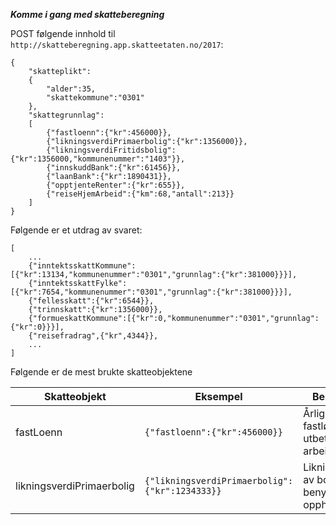 ***Komme i gang med skatteberegning***

POST følgende innhold til ```http://skatteberegning.app.skatteetaten.no/2017```:

```
{
    "skatteplikt":
    {
        "alder":35,
        "skattekommune":"0301"
    },
    "skattegrunnlag":
    [
        {"fastloenn":{"kr":456000}},
        {"likningsverdiPrimaerbolig":{"kr":1356000}},
        {"likningsverdiFritidsbolig":{"kr":1356000,"kommunenummer":"1403"}},
        {"innskuddBank":{"kr":61456}},
        {"laanBank":{"kr":1890431}},
        {"opptjenteRenter":{"kr":655}},
        {"reiseHjemArbeid":{"km":68,"antall":213}}
    ]
}
```

Følgende er et utdrag av svaret:

```
[
    ...
    {"inntektsskattKommune":[{"kr":13134,"kommunenummer":"0301","grunnlag":{"kr":381000}}}],
    {"inntektsskattFylke":[{"kr":7654,"kommunenummer":"0301","grunnlag":{"kr":381000}}}],
    {"fellesskatt":{"kr":6544}},
    {"trinnskatt":{"kr":1356000}},
    {"formueskattKommune":[{"kr":0,"kommunenummer":"0301","grunnlag":{"kr":0}}}],
    {"reisefradrag",{"kr",4344}},
    ...
]

```

Følgende er de mest brukte skatteobjektene

| Skatteobjekt        | Eksempel           | Beskrivelse  |
| ------------- |-------------| -----|
| fastLoenn     | ```{"fastloenn":{"kr":456000}}``` |Årlig, ordinær fastlønnsinntekt utbetalt av arbeidsgiver |
| likningsverdiPrimaerbolig     | ```{"likningsverdiPrimaerbolig":{"kr":1234333}}``` |Likningsverdi av bolig benyttet til opphold  |


